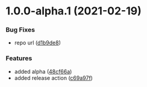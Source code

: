 # 1.0.0-alpha.1 (2021-02-19)


### Bug Fixes

* repo url ([d1b9de8](https://github.com/hiukky/sr/commit/d1b9de87719e5421edbc5666af0d48e95676596e))


### Features

* added alpha ([48cf66a](https://github.com/hiukky/sr/commit/48cf66ae2a353d2dfe91c6da0df762cd285a1e4c))
* added release action ([c69a97f](https://github.com/hiukky/sr/commit/c69a97f8ccd18492ceaf71f3e2030203cd24e7a0))
